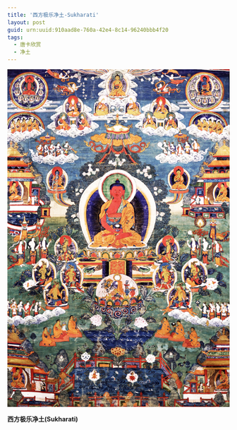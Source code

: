 ```yaml
---
title: '西方极乐净土-Sukharati'
layout: post
guid: urn:uuid:910aad8e-760a-42e4-8c14-96240bbb4f20
tags:
  - 唐卡欣赏
  - 净土
---
```



[![](/media/files/2008/03/22/Sukharati.png)](http://7vikpt.com1.z0.glb.clouddn.com/Sukharati.png)

**西方极乐净土(Sukharati)**